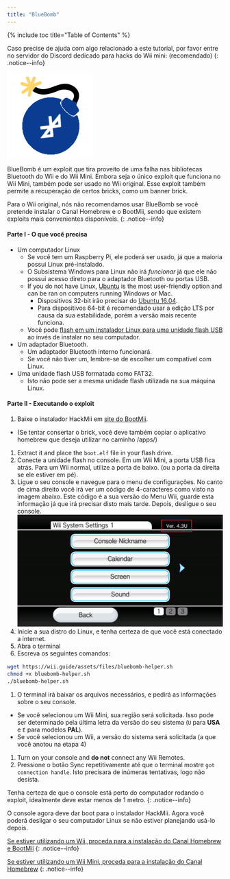 ```yaml
---
title: "BlueBomb"
---
```


{% include toc title="Table of Contents" %}

Caso precise de ajuda com algo relacionado a este tutorial, por favor entre no servidor do Discord dedicado para hacks do Wii mini:[](https://discord.gg/6ryxnkS) (recomendado)
{: .notice--info}

![BlueBomb](/images/bluebomb.png)

BlueBomb é um exploit que tira proveito de uma falha nas bibliotecas Bluetooth do Wii e do Wii Mini. Embora seja o único exploit que funciona no Wii Mini, também pode ser usado no Wii original. Esse exploit também permite a recuperação de certos bricks, como um banner brick.

Para o Wii original, nós não recomendamos usar BlueBomb se você pretende instalar o Canal Homebrew e o BootMii, sendo que existem exploits mais convenientes disponíveis.
{: .notice--info}

#### Parte I - O que você precisa
- Um computador Linux
  - Se você tem um Raspberry Pi, ele poderá ser usado, já que a maioria possui Linux pré-instalado.
  - O Subsistema Windows para Linux não irá *funcionar* já que ele não possui acesso direto para o adaptador Bluetooth ou portas USB.
  - If you do not have Linux, [Ubuntu](https://ubuntu.com/download/desktop) is the most user-friendly option and can be ran on computers running Windows or Mac.
    - Dispositivos 32-bit irão precisar do [Ubuntu 16.04](http://releases.ubuntu.com/16.04/).
    - Para dispositivos 64-bit é recomendado usar a edição LTS por causa da sua estabilidade, porém a versão mais recente funciona.
  - Você pode [flash em um instalador Linux para uma unidade flash USB](https://ubuntu.com/tutorials/tutorial-create-a-usb-stick-on-windows#1-overview) ao invés de instalar no seu computador.
- Um adaptador Bluetooth.
  - Um adaptador Bluetooth interno funcionará.
  - Se você não tiver um, lembre-se de escolher um compatível com Linux.
- Uma unidade flash USB formatada como FAT32.
  - Isto não pode ser a mesma unidade flash utilizada na sua máquina Linux.

#### Parte II - Executando o exploit
1. Baixe o instalador HackMii em [ site do BootMii](https://bootmii.org/download/).
- (Se tentar consertar o brick, você deve também copiar o aplicativo homebrew que deseja utilizar no caminho /apps/)
1. Extract it and place the `boot.elf` file in your flash drive.
1. Conecte a unidade flash no console. Em um Wii Mini, a porta USB fica atrás. Para um Wii normal, utilize a porta de baixo. (ou a porta da direita se ele estiver em pé).
1. Ligue o seu console e navegue para o menu de configurações. No canto de cima direito você irá ver um código de 4-caracteres como visto na imagem abaixo. Este código é a sua versão do Menu Wii, guarde esta informação já que irá precisar disto mais tarde. Depois, desligue o seu console. ![VersãoDoMenuSistema](/images/Wii/SystemMenuVersion.png)
1. Inicie a sua distro do Linux, e tenha certeza de que você está conectado a internet.
1. Abra o terminal
1. Escreva os seguintes comandos:
```bash
wget https://wii.guide/assets/files/bluebomb-helper.sh
chmod +x bluebomb-helper.sh
./bluebomb-helper.sh
```
1. O terminal irá baixar os arquivos necessários, e pedirá as informações sobre o seu console.
  - Se você selecionou um Wii Mini, sua região será solicitada. Isso pode ser determinado pela última letra da versão do seu sistema (`U` para **USA** e `E` para modelos **PAL**).
  - Se você selecionou um Wii, a versão do sistema será solicitada (a que você anotou na etapa 4)
1. Turn on your console and **do not** connect any Wii Remotes.
1. Pressione o botão Sync repetitivamente até que o terminal mostre `got connection handle`. Isto precisara de inúmeras tentativas, logo não desista.

Tenha certeza de que o console está perto do computador rodando o exploit, idealmente deve estar menos de 1 metro.
{: .notice--info}

O console agora deve dar boot para o instalador HackMii. Agora você poderá desligar o seu computador Linux se não estiver planejando usá-lo depois.

[Se estiver utilizando um Wii, proceda para a instalação do Canal Homebrew e BootMii](hbc)
{: .notice--info}

[Se estiver utilizando um Wii Mini, proceda para a instalação do Canal Homebrew](hbc-mini)
{: .notice--info}
